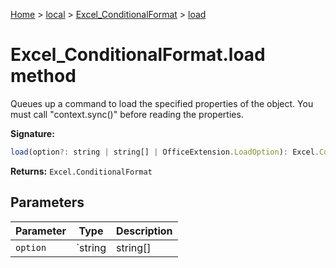 [Home](./index) &gt; [local](local.md) &gt; [Excel\_ConditionalFormat](local.excel_conditionalformat.md) &gt; [load](local.excel_conditionalformat.load.md)

# Excel\_ConditionalFormat.load method

Queues up a command to load the specified properties of the object. You must call "context.sync()" before reading the properties.

**Signature:**
```javascript
load(option?: string | string[] | OfficeExtension.LoadOption): Excel.ConditionalFormat;
```
**Returns:** `Excel.ConditionalFormat`

## Parameters

|  Parameter | Type | Description |
|  --- | --- | --- |
|  `option` | `string | string[] | OfficeExtension.LoadOption` |  |

